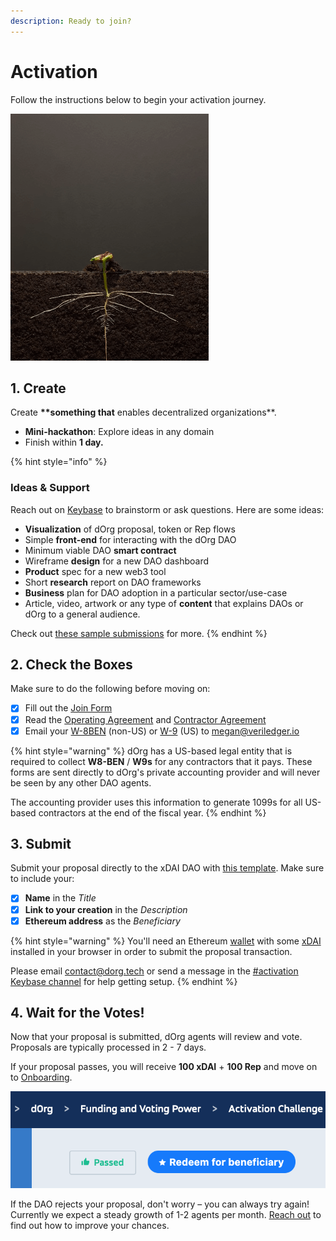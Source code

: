 ```yaml
---
description: Ready to join?
---
```


# Activation

Follow the instructions below to begin your activation journey.

![](../.gitbook/assets/plant2.gif)

## 1. Create

Create **\*\*something that** enables decentralized organizations\*\*.

* **Mini-hackathon**: Explore ideas in any domain 
* Finish within **1 day.**

{% hint style="info" %}
### Ideas & Support

Reach out on [Keybase](https://keybase.io/team/dorg.membrane) to brainstorm or ask questions. Here are some ideas:

* **Visualization** of dOrg proposal, token or Rep flows
* Simple **front-end** for interacting with the dOrg DAO
* Minimum viable DAO **smart contract**
* Wireframe **design** for a new DAO dashboard
* **Product** spec for a new web3 tool
* Short **research** report on DAO frameworks
* **Business** plan for DAO adoption in a particular sector/use-case
* Article, video, artwork or any type of **content** that explains DAOs or dOrg to a general audience.

Check out [these sample submissions](https://github.com/dOrgTech/activation-challenge-examples) for more.
{% endhint %}

## 2. Check the Boxes

Make sure to do the following before moving on:

* [x] Fill out the [Join Form](https://dorg.tech/join/)
* [x] Read the [Operating Agreement](https://github.com/dOrgTech/Ecosystem/blob/master/legal/Operating_Agreement.pdf) and [Contractor Agreement](https://github.com/dOrgTech/Ecosystem/blob/master/legal/Contractor_Term_Sheet.pdf)
* [x] Email your [W-8BEN](https://www.irs.gov/pub/irs-pdf/fw8ben.pdf) \(non-US\) or [W-9](https://www.irs.gov/pub/irs-pdf/fw9.pdf) \(US\) to [megan@veriledger.io](mailto:notices@dorg.tech)

{% hint style="warning" %}
dOrg has a US-based legal entity that is required to collect **W8-BEN** / **W9s** for any contractors that it pays. These forms are sent directly to dOrg's private accounting provider and will never be seen by any other DAO agents.

The accounting provider uses this information to generate 1099s for all US-based contractors at the end of the fiscal year.
{% endhint %}

## 3. Submit

Submit your proposal directly to the xDAI DAO with [this template](https://tinyurl.com/yynwukrb). Make sure to include your:

* [x] **Name** in the _Title_
* [x] **Link to your creation** in the _Description_
* [x] **Ethereum address** as the _Beneficiary_

{% hint style="warning" %}
You'll need an Ethereum [wallet](../glossary/web3.md#wallet) with some [xDAI](https://github.com/dOrgTech/Handbook/blob/ad57e0b6e99013e3d6a88ba5f379666cfb7715f6/glossary/web3.md#xdai-network) installed in your browser in order to submit the proposal transaction. 

Please email [contact@dorg.tech](mailto:contact@dorg.tech) or send a message in the [\#activation Keybase channel](https://keybase.io/team/dorg.membrane) for help getting setup.
{% endhint %}

## 4. Wait for the Votes!

Now that your proposal is submitted, dOrg agents will review and vote. Proposals are typically processed in 2 - 7 days.

If your proposal passes, you will receive **100 xDAI** + **100 Rep** and move on to [Onboarding](onboarding.md).

![Don&apos;t forget to Redeem your proposal after it passes!](../.gitbook/assets/screen-shot-2020-06-26-at-4.30.04-pm%20%281%29.png)

If the DAO rejects your proposal, don't worry – you can always try again! Currently we expect a steady growth of 1-2 agents per month. [Reach out](https://keybase.io/team/dorg.membrane) to find out how to improve your chances.

